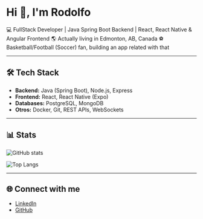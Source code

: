 # Hi 👋, I'm Rodolfo

💻 FullStack Developer | Java Spring Boot Backend | React, React Native & Angular Frontend
🌎 Actually living in Edmonton, AB, Canada
⚽ Basketball/Football (Soccer) fan, building an app related with that

---

## 🛠 Tech Stack
- **Backend:** Java (Spring Boot), Node.js, Express
- **Frontend:** React, React Native (Expo)
- **Databases:** PostgreSQL, MongoDB
- **Otros:** Docker, Git, REST APIs, WebSockets

---

## 📊 Stats
![GitHub stats](https://github-readme-stats.vercel.app/api?username=renorize14&show_icons=true&theme=tokyonight)

![Top Langs](https://github-readme-stats.vercel.app/api/top-langs/?username=renorize14&layout=compact&theme=tokyonight)

---

## 🌐 Connect with me
- [LinkedIn](https://www.linkedin.com/in/rodolfo-soto-figueroa-855218207)  
- [GitHub](https://github.com/renorize14)
